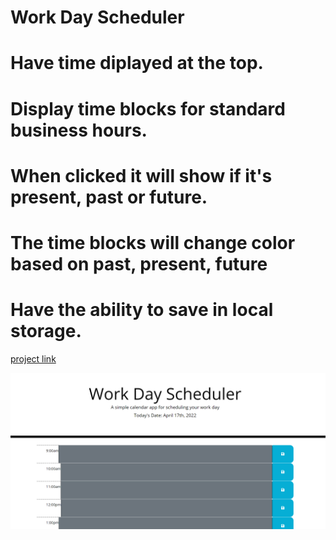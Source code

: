 # Work Day Scheduler

# Have time diplayed at the top.

# Display time blocks for standard business hours.

# When clicked it will show if it's present, past or future.

# The time blocks will change color based on past, present, future

# Have the ability to save in local storage.

[project link](https://github.com/samschool789/work-day-scheduler)

![image](readme.png)


